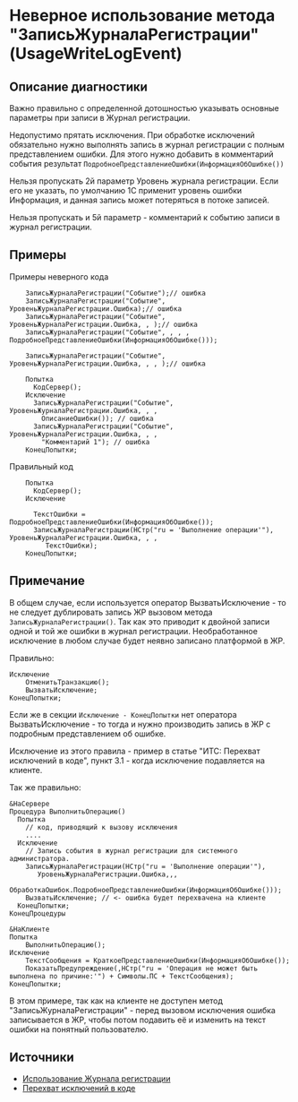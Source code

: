 # Неверное использование метода "ЗаписьЖурналаРегистрации" (UsageWriteLogEvent)

<!-- Блоки выше заполняются автоматически, не трогать -->
## Описание диагностики
<!-- Описание диагностики заполняется вручную. Необходимо понятным языком описать смысл и схему работу -->
Важно правильно с определенной дотошностью указывать основные параметры при записи в Журнал регистрации.

Недопустимо прятать исключения.
При обработке исключений обязательно нужно выполнять запись в журнал регистрации с полным представлением ошибки.
Для этого нужно добавить в комментарий события результат `ПодробноеПредставлениеОшибки(ИнформацияОбОшибке())`

Нельзя пропускать 2й параметр Уровень журнала регистрации. Если его не указать, по умолчанию 1С применит уровень ошибки Информация, и данная запись может потеряться в потоке записей.

Нельзя пропускать и 5й параметр - комментарий к событию записи в журнал регистрации.

## Примеры
<!-- В данном разделе приводятся примеры, на которые диагностика срабатывает, а также можно привести пример, как можно исправить ситуацию -->

Примеры неверного кода
```bsl
    ЗаписьЖурналаРегистрации("Событие");// ошибка
    ЗаписьЖурналаРегистрации("Событие", УровеньЖурналаРегистрации.Ошибка);// ошибка
    ЗаписьЖурналаРегистрации("Событие", УровеньЖурналаРегистрации.Ошибка, , );// ошибка
    ЗаписьЖурналаРегистрации("Событие", , , , ПодробноеПредставлениеОшибки(ИнформацияОбОшибке()));

    ЗаписьЖурналаРегистрации("Событие", УровеньЖурналаРегистрации.Ошибка, , , );// ошибка

    Попытка
      КодСервер();
    Исключение
      ЗаписьЖурналаРегистрации("Событие", УровеньЖурналаРегистрации.Ошибка, , ,
        ОписаниеОшибки()); // ошибка
      ЗаписьЖурналаРегистрации("Событие", УровеньЖурналаРегистрации.Ошибка, , ,
        "Комментарий 1"); // ошибка
    КонецПопытки;
```

Правильный код
```bsl
    Попытка
      КодСервер();
    Исключение

      ТекстОшибки = ПодробноеПредставлениеОшибки(ИнформацияОбОшибке());
      ЗаписьЖурналаРегистрации(НСтр("ru = 'Выполнение операции'"), УровеньЖурналаРегистрации.Ошибка, , ,
         ТекстОшибки);
    КонецПопытки;
```

## Примечание
В общем случае, если используется оператор ВызватьИсключение - то не следует дублировать запись ЖР вызовом метода `ЗаписьЖурналаРегистрации()`. Так как это приводит к двойной записи одной и той же ошибки в журнал регистрации. Необработанное исключение в любом случае будет неявно записано платформой в ЖР.

Правильно:
```bsl
Исключение
    ОтменитьТранзакцию();
    ВызватьИсключение;
КонецПопытки;
```
Если же в секции `Исключение - КонецПопытки` нет оператора ВызватьИсключение - то тогда и нужно производить запись в ЖР с подробным представлением об ошибке. 

Исключение из этого правила - пример в статье "ИТС: Перехват исключений в коде", пункт 3.1 - когда исключение подавляется на клиенте.

Так же правильно:
```bsl
&НаСервере
Процедура ВыполнитьОперацию()
  Попытка
    // код, приводящий к вызову исключения
    ....
  Исключение
    // Запись события в журнал регистрации для системного администратора.
    ЗаписьЖурналаРегистрации(НСтр("ru = 'Выполнение операции'"),
       УровеньЖурналаРегистрации.Ошибка,,,
       ОбработкаОшибок.ПодробноеПредставлениеОшибки(ИнформацияОбОшибке()));
    ВызватьИсключение; // <- ошибка будет перехвачена на клиенте
  КонецПопытки;
КонецПроцедуры

&НаКлиенте
Попытка
    ВыполнитьОперацию();
Исключение
    ТекстСообщения = КраткоеПредставлениеОшибки(ИнформацияОбОшибке());
    ПоказатьПредупреждение(,НСтр("ru = 'Операция не может быть выполнена по причине:'") + Символы.ПС + ТекстСообщения);
КонецПопытки;
```
В этом примере, так как на клиенте не доступен метод "ЗаписьЖурналаРегистрации" - перед вызовом исключения ошибка записывается в ЖР, чтобы потом подавить её и изменить на текст ошибки на понятный пользователю.

## Источники
<!-- Необходимо указывать ссылки на все источники, из которых почерпнута информация для создания диагностики -->
<!-- Примеры источников

* Источник: [Стандарт: Тексты модулей](https://its.1c.ru/db/v8std#content:456:hdoc)
* Полезная информация: [Отказ от использования модальных окон](https://its.1c.ru/db/metod8dev#content:5272:hdoc)
* Источник: [Cognitive complexity, ver. 1.4](https://www.sonarsource.com/docs/CognitiveComplexity.pdf) -->

* [Использование Журнала регистрации](https://its.1c.ru/db/v8std#content:498:hdoc)
* [Перехват исключений в коде](https://its.1c.ru/db/v8std#content:499:hdoc)
